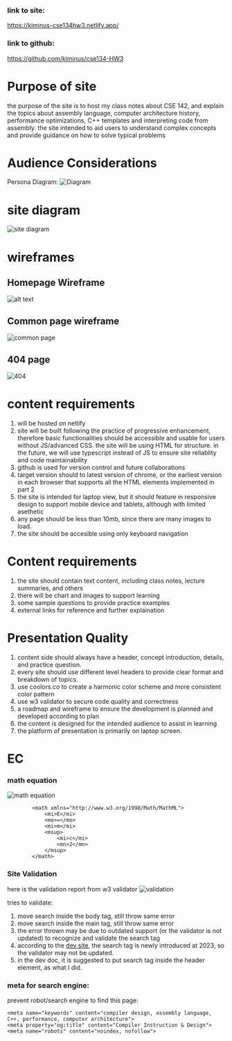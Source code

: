 ### link to site: 
https://kiminus-cse134hw3.netlify.app/

### link to github:
https://github.com/kiminus/cse134-HW3

# Purpose of site
the purpose of the site is to host my class notes about CSE 142, and explain the topics about assembly language, computer architecture history, performance optimizations, C++ templates and interpreting code from assembly.
the site intended to aid users to understand complex concepts and provide guidance on how to solve typical problems  

# Audience Considerations
Persona Diagram: 
![Diagram](./static/images/persona_diagram.png)
# site diagram 
![site diagram](./static/images/sitediagram.png)
# wireframes
## Homepage Wireframe
![alt text](./static/images/homepage_wireframe.png)   
## Common page wireframe
![common page](./static/images/common_page.png)
## 404 page
![404](./static/images/404.png)
# content requirements
1. will be hosted on netlify
2. site will be built following the practice of progressive enhancement, therefore basic functionalities should be accessible and usable for users without JS/advanced CSS. the site will be using HTML for structure. in the future, we will use typescript instead of JS to ensure site reliablity and code maintainability
3. github is used for version control and future collaborations
4. target version should to latest version of chrome, or the earliest version in each browser that supports all the HTML elements implemented in part 2
5. the site is intended for laptop view, but it should feature in responsive design to support mobile device and tablets, although with limited asethetic
6. any page should be less than 10mb, since there are many images to load. 
7. the site should be accesible using only keyboard navigation

# Content requirements
1. the site should contain text content, including class notes, lecture summaries, and others
2. there will be chart and images to support learning
3. some sample questions to provide practice examples
4. external links for reference and further explaination

# Presentation Quality 
1. content side should always have a header, concept introduction, details, and practice question.
2. every site should use different level headers to provide clear format and breakdown of topics. 
3. use coolors.co to create a harmonic color scheme and more consistent color pattern
4. use w3 validator to secure code quality and correctness
5. a roadmap and wireframe to ensure the development is planned and developed according to plan
6. the content is designed for the intended audience to assist in learning 
7. the platform of presentation is primarily on laptop screen. 

# EC
### math equation 
![math equation](./static/images/e=mc2.png)
```
        <math xmlns="http://www.w3.org/1998/Math/MathML">
            <mi>E</mi>
            <mo>=</mo>
            <mi>m</mi>
            <msup>
                <mi>c</mi>
                <mn>2</mn>
            </msup>
        </math>
```
### Site Validation
here is the validation report from w3 validator 
![validation](./static/images/validation.png)

tries to validate: 
1. move search inside the body tag, still throw same error
2. move search inside the main tag, still throw same error
3. the error thrown may be due to outdated support (or the validator is not updated) to recognize and validate the search tag
4. according to the [dev site](https://developer.mozilla.org/en-US/docs/Web/HTML/Element/search), the search tag is newly introduced at 2023, so the validator may not be updated. 
5. in the dev doc, it is suggested to put search tag inside the header element, as what I did. 


### meta for search engine:

prevent robot/search engine to find this page: 
````
<meta name="keywords" content="compiler design, assembly language, C++, performance, computer architecture">
<meta property="og:title" content="Compiler Instruction & Design">
<meta name="robots" content="noindex, nofollow"> 
````